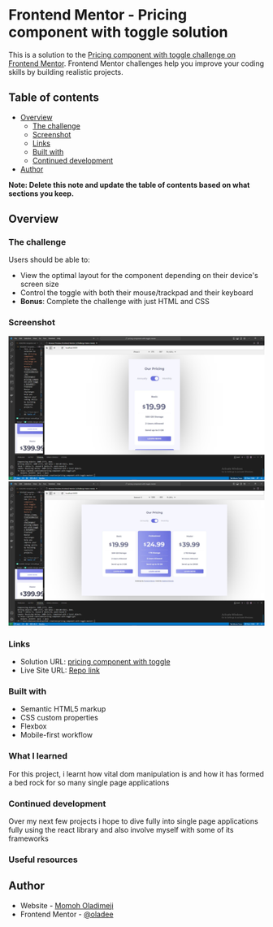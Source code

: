 # Frontend Mentor - Pricing component with toggle solution

This is a solution to the [Pricing component with toggle challenge on Frontend Mentor](https://www.frontendmentor.io/challenges/pricing-component-with-toggle-8vPwRMIC). Frontend Mentor challenges help you improve your coding skills by building realistic projects. 

## Table of contents

- [Overview](#overview)
  - [The challenge](#the-challenge)
  - [Screenshot](#screenshot)
  - [Links](#links)
  - [Built with](#built-with)
  - [Continued development](#continued-development)
- [Author](#author)


**Note: Delete this note and update the table of contents based on what sections you keep.**

## Overview

### The challenge

Users should be able to:

- View the optimal layout for the component depending on their device's screen size
- Control the toggle with both their mouse/trackpad and their keyboard
- **Bonus**: Complete the challenge with just HTML and CSS

### Screenshot

![](./Screenshot89.png)
![](./Screenshot90.png)

### Links

- Solution URL: [pricing component with toggle](https://oladee.github.io/pricing-component-with-toggle/)
- Live Site URL: [Repo link](https://github.com/oladee/pricing-component-with-toggle)

### Built with

- Semantic HTML5 markup
- CSS custom properties
- Flexbox
- Mobile-first workflow
### What I learned

For this project, i learnt how vital dom manipulation is and how it has formed a bed rock for so many single page applications

### Continued development

Over my next few projects i hope to dive fully into single page applications fully using the react library and also involve myself with some of its frameworks

### Useful resources


## Author

- Website - [Momoh Oladimeji](https://www.github.com/oladee)
- Frontend Mentor - [@oladee](https://www.frontendmentor.io/profile/oladee)